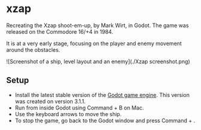 # xzap

Recreating the Xzap shoot-em-up, by Mark Wirt, in Godot. The game was released on the Commodore 16/+4 in 1984.

It is at a very early stage, focusing on the player and enemy movement around the obstacles.

![Screenshot of a ship, level layout and an enemy](./Xzap screenshot.png)

## Setup

* Install the latest stable version of the [Godot game engine](https://godotengine.org/). This version was created on version 3.1.1.
* Run from inside Godot using Command + B on Mac.
* Use the keyboard arrows to move the ship.
* To stop the game, go back to the Godot window and press Command + .

